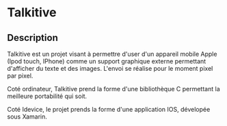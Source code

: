 # Talkitive 

## Description

Talkitive est un projet visant à permettre d'user d'un appareil mobile Apple (Ipod touch, IPhone)
comme un support graphique externe permettant d'afficher du texte et des images.
L'envoi se réalise pour le moment pixel par pixel. 

Coté ordinateur, Talkitive prend la forme d'une bibliothèque C permettant la meilleure portabilité qui soit.

Coté Idevice, le projet prends la forme d'une application IOS, dévelopée sous Xamarin.
